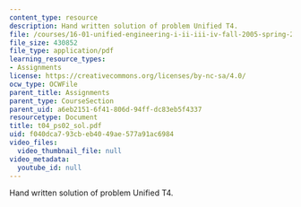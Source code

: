 ```yaml
---
content_type: resource
description: Hand written solution of problem Unified T4.
file: /courses/16-01-unified-engineering-i-ii-iii-iv-fall-2005-spring-2006/f040dca793cbeb4049ae577a91ac6984_t04_ps02_sol.pdf
file_size: 430852
file_type: application/pdf
learning_resource_types:
- Assignments
license: https://creativecommons.org/licenses/by-nc-sa/4.0/
ocw_type: OCWFile
parent_title: Assignments
parent_type: CourseSection
parent_uid: a6eb2151-6f41-806d-94ff-dc83eb5f4337
resourcetype: Document
title: t04_ps02_sol.pdf
uid: f040dca7-93cb-eb40-49ae-577a91ac6984
video_files:
  video_thumbnail_file: null
video_metadata:
  youtube_id: null
---
```

Hand written solution of problem Unified T4.